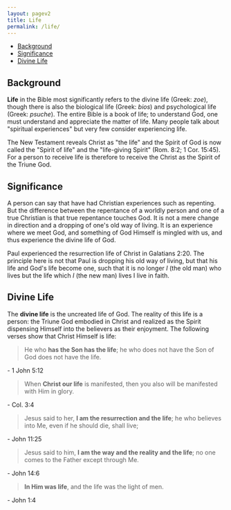 ```yaml
---
layout: pagev2
title: Life
permalink: /life/
---
```

- [Background](#background)
- [Significance](#significance)
- [Divine Life](#divine-life)

## Background

**Life** in the Bible most significantly refers to the divine life (Greek: *zoe*), though there is also the biological life (Greek: *bios*) and psychological life (Greek: *psuche*). The entire Bible is a book of life; to understand God, one must understand and appreciate the matter of life. Many people talk about "spiritual experiences" but very few consider experiencing life. 

The New Testament reveals Christ as "the life" and the Spirit of God is now called the "Spirit of life" and the "life-giving Spirit" (Rom. 8:2; 1 Cor. 15:45). For a person to receive life is therefore to receive the Christ as the Spirit of the Triune God. 

## Significance

A person can say that have had Christian experiences such as repenting. But the difference between the repentance of a worldly person and one of a true Christian is that true repentance touches God. It is not a mere change in direction and a dropping of one's old way of living. It is an experience where we meet God, and something of God Himself is mingled with us, and thus experience the divine life of God.

Paul experienced the resurrection life of Christ in Galatians 2:20. The principle here is not that Paul is dropping his old way of living, but that his life and God's life become one, such that it is no longer *I* (the old man) who lives but the life which *I* (the new man) lives I live in faith.

## Divine Life

The **divine life** is the uncreated life of God. The reality of this life is a person: the Triune God embodied in Christ and realized as the Spirit dispensing Himself into the believers as their enjoyment. The following verses show that Christ Himself is life:

>He who **has the Son has the life**; he who does not have the Son of God does not have the life.

\- 1 John 5:12 

>When **Christ our life** is manifested, then you also will be manifested with Him in glory.

\- Col. 3:4

>Jesus said to her, **I am the resurrection and the life**; he who believes into Me, even if he should die, shall live;

\- John 11:25 

>Jesus said to him, **I am the way and the reality and the life**; no one comes to the Father except through Me.

\- John 14:6 

>**In Him was life**, and the life was the light of men.

\- John 1:4 

